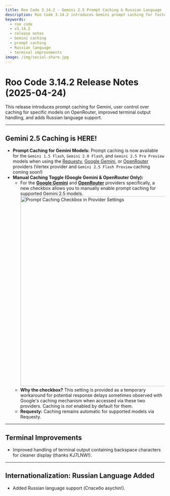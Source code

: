 ```yaml
---
title: Roo Code 3.14.2 - Gemini 2.5 Prompt Caching & Russian Language
description: Roo Code 3.14.2 introduces Gemini prompt caching for faster responses, terminal improvements, and adds Russian language support.
keywords:
  - roo code
  - v3.14.2
  - release notes
  - Gemini caching
  - prompt caching
  - Russian language
  - terminal improvements
image: /img/social-share.jpg
---
```


# Roo Code 3.14.2 Release Notes (2025-04-24)

This release introduces prompt caching for Gemini, user control over caching for specific models on OpenRouter, improved terminal output handling, and adds Russian language support.

---

## Gemini 2.5 Caching is HERE!

*   **Prompt Caching for Gemini Models:** Prompt caching is now available for the `Gemini 1.5 Flash`, `Gemini 2.0 Flash`, and `Gemini 2.5 Pro Preview` models when using the [Requesty](/providers/requesty), [Google Gemini](/providers/gemini), or [OpenRouter](/providers/openrouter) providers (Vertex provider and `Gemini 2.5 Flash Preview` caching coming soon!)
*   **Manual Caching Toggle (Google Gemini & OpenRouter Only):**
    *   For the **[Google Gemini](/providers/gemini)** and **[OpenRouter](/providers/openrouter)** providers specifically, a new checkbox allows you to manually enable prompt caching for supported Gemini 2.5 models.
        <img src="/img/v3.14.2/v3.14.2.png" alt="Prompt Caching Checkbox in Provider Settings" width="600" />
    *   **Why the checkbox?** This setting is provided as a temporary workaround for potential response delays sometimes observed with Google's caching mechanism when accessed via these two providers. Caching is *not* enabled by default for them.
    *   **Requesty:** Caching remains automatic for supported models via Requesty.

---

## Terminal Improvements

*   Improved handling of terminal output containing backspace characters for cleaner display (thanks KJ7LNW!).

---

## Internationalization: Russian Language Added

*   Added Russian language support (Спасибо asychin!).